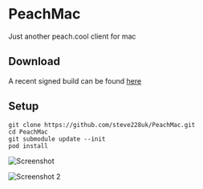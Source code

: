 # PeachMac
Just another peach.cool client for mac

## Download

A recent signed build can be found [here](http://sht.tl/OuZQ0d)

## Setup

````
git clone https://github.com/steve228uk/PeachMac.git
cd PeachMac
git submodule update --init
pod install
`````

![Screenshot](http://sht.tl/svhVzi)

![Screenshot 2](http://sht.tl/4RqNex)
